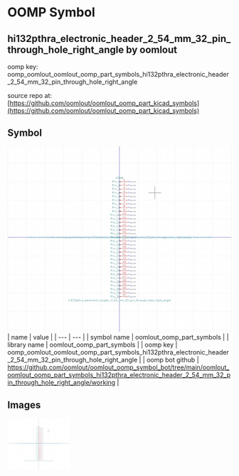 # OOMP Symbol  
## hi132pthra_electronic_header_2_54_mm_32_pin_through_hole_right_angle  by oomlout  
  
oomp key: oomp_oomlout_oomlout_oomp_part_symbols_hi132pthra_electronic_header_2_54_mm_32_pin_through_hole_right_angle  
  
source repo at: [https://github.com/oomlout/oomlout_oomp_part_kicad_symbols](https://github.com/oomlout/oomlout_oomp_part_kicad_symbols)  
## Symbol  
  
[![working.png](working_600.png)](working.png)  
| name | value | 
| --- | --- | 
| symbol name | oomlout_oomp_part_symbols | 
| library name | oomlout_oomp_part_symbols | 
| oomp key | oomp_oomlout_oomlout_oomp_part_symbols_hi132pthra_electronic_header_2_54_mm_32_pin_through_hole_right_angle | 
| oomp bot github | https://github.com/oomlout/oomlout_oomp_symbol_bot/tree/main/oomlout_oomlout_oomp_part_symbols_hi132pthra_electronic_header_2_54_mm_32_pin_through_hole_right_angle/working | 
## Images  
  
[![working.png](working_140.png)](working.png)  
